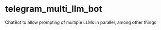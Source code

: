 # telegram_multi_llm_bot
ChatBot to allow prompting of multiple LLMs in parallel, among other things
